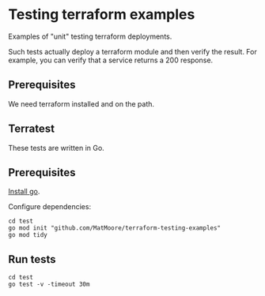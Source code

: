# Testing terraform examples

Examples of "unit" testing terraform deployments.

Such tests actually deploy a terraform module and then verify the result. For example, you can verify that a service returns a 200 response.

## Prerequisites

We need terraform installed and on the path.

## Terratest

These tests are written in Go.

## Prerequisites

[Install go](https://golang.org/).

Configure dependencies:

```
cd test
go mod init "github.com/MatMoore/terraform-testing-examples"
go mod tidy
```

## Run tests

```
cd test
go test -v -timeout 30m
```